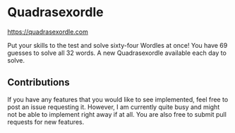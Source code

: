 # Quadrasexordle

https://quadrasexordle.com

Put your skills to the test and solve sixty-four Wordles at once! You have 69 guesses to solve all 32 words. A new Quadrasexordle available each day to solve.

## Contributions

If you have any features that you would like to see implemented, feel free to post an issue requesting it. However, I am currently quite busy and might not be able to implement right away if at all. You are also free to submit pull requests for new features.

